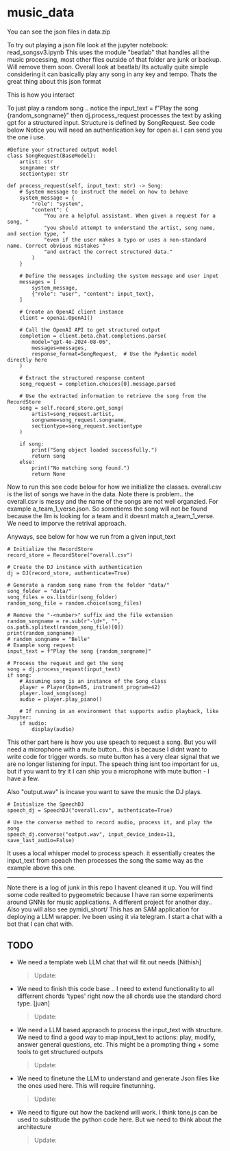 # music_data


You can see the json files in data.zip 

To try out playing a json file look at the jupyter notebook: read_songsv3.ipynb
This uses the module "beatlab" that handles all the music processing, most other files outside of that folder are junk or backup. Will remove them soon. Overall look at beatlab/ Its actually quite simple considering it can basically play any song in any key and tempo. Thats the great thing about this json format 

This is how you interact 

To just play a random song .. notice the input_text = f"Play the song {random_songname}" then dj.process_request processes the text by asking gpt for a structured input. Structure is defined by SongRequest. See code below 
Notice you will need an authentication key for open ai. I can send you the one i use. 




    #Define your structured output model
    class SongRequest(BaseModel):
        artist: str
        songname: str
        sectiontype: str

    def process_request(self, input_text: str) -> Song:
        # System message to instruct the model on how to behave
        system_message = {
            "role": "system",
            "content": (
                "You are a helpful assistant. When given a request for a song, "
                "you should attempt to understand the artist, song name, and section type, "
                "even if the user makes a typo or uses a non-standard name. Correct obvious mistakes "
                "and extract the correct structured data."
            )
        }

        # Define the messages including the system message and user input
        messages = [
            system_message,
            {"role": "user", "content": input_text},
        ]

        # Create an OpenAI client instance
        client = openai.OpenAI()

        # Call the OpenAI API to get structured output
        completion = client.beta.chat.completions.parse(
            model="gpt-4o-2024-08-06",
            messages=messages,
            response_format=SongRequest,  # Use the Pydantic model directly here
        )

        # Extract the structured response content
        song_request = completion.choices[0].message.parsed

        # Use the extracted information to retrieve the song from the RecordStore
        song = self.record_store.get_song(
            artist=song_request.artist,
            songname=song_request.songname,
            sectiontype=song_request.sectiontype
        )

        if song:
            print("Song object loaded successfully.")
            return song
        else:
            print("No matching song found.")
            return None




Now to run this see code below for how we initialize the classes. overall.csv is the list of songs we have in the data. 
Note there is problem.. the overall.csv is messy and the name of the songs are not well organzied. For example a_team_1_verse.json. So sometiems the song will not be found because the llm is looking for a team and it doesnt match a_team_1_verse. We need to imporve the retrival approach. 

Anyways, see below for how we run from a given input_text



    # Initialize the RecordStore
    record_store = RecordStore("overall.csv")

    # Create the DJ instance with authentication
    dj = DJ(record_store, authenticate=True)

    # Generate a random song name from the folder "data/"
    song_folder = "data/"
    song_files = os.listdir(song_folder)
    random_song_file = random.choice(song_files)

    # Remove the "-<number>" suffix and the file extension
    random_songname = re.sub(r"-\d+", "", os.path.splitext(random_song_file)[0])
    print(random_songname)
    # random_songname = "Belle"
    # Example song request
    input_text = f"Play the song {random_songname}"

    # Process the request and get the song
    song = dj.process_request(input_text)
    if song:
        # Assuming song is an instance of the Song class
        player = Player(bpm=85, instrument_program=42)
        player.load_song(song)
        audio = player.play_piano()

        # If running in an environment that supports audio playback, like Jupyter:
        if audio:
            display(audio)



This other part here is how you use speach to request a song. But you will need a microphone with a mute button... this is because I didnt want to write code for trigger words. so mute button has a very clear signal that we are no longer listening for input. The speach thing isnt too important for us, but if you want to try it I can ship you a microphone with mute button - I have a few. 

Also "output.wav" is incase you want to save the music the DJ plays. 




    # Initialize the SpeechDJ
    speech_dj = SpeechDJ("overall.csv", authenticate=True)

    # Use the converse method to record audio, process it, and play the song
    speech_dj.converse("output.wav", input_device_index=11, save_last_audio=False)



It uses a local whisper model to process speach. it essentially creates the input_text from speach then processes the song the same way as the example above this one. 

----
Note there is a log of junk in this repo I havent cleaned it up. You will find some code realted to pygeometric because I have ran some experiments around GNNs for music applications. A different project for another day.. 
Also you will also see pymidi_short/ 
This has an SAM application for deploying a LLM wrapper. Ive been using it via telegram. I start a chat with a bot that I can chat with. 



## TODO
- We need a template web LLM chat that will fit out needs [Nithish]
  > Update: <add here>

- We need to finish this code base .. I need to extend functionality to all differrent chords 'types' right now the all chords use the standard chord type. [juan]
  > Update: <add here>

- We need a LLM based appraoch to process the input_text with structure. We need to find a good way to map input_text to actions: play, modify, answer general questions, etc. This might be a prompting thing + some tools to get structured outputs
  > Update: <add here>

- We need to finetune the LLM to understand and generate Json files like the ones used here. This will require finetunning.
  > Update: <add here>

- We need to figure out how the backend will work. I think tone.js can be used to substitude the python code here. But we need to think about the architecture
  > Update: <add here>





